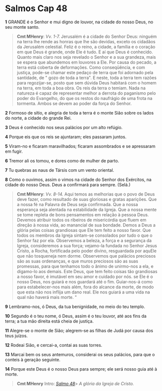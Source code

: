 # Salmos Cap 48

**1** 	GRANDE é o Senhor e mui digno de louvor, na cidade do nosso Deus, no seu monte santo.

> **Cmt MHenry**: *Vv. 1-7.* Jerusalém é a cidade do Senhor Deus: ninguém na terra lhe rende as honras que lhe são devidas, exceto os cidadãos da Jerusalém celestial. Feliz é o reino, a cidade, a família e o coração em que Deus é grande, onde Ele é tudo. E aí que Deus é conhecido. Quanto mais claro nos seja revelado o Senhor e a sua grandeza, mais se espera que abundemos em louvores a Ele. Por causa do pecado, a terra está coberta de deformações. Como conseqüência, e com justiça, pode-se chamar este pedaço de terra que foi adornado pela santidade, de " gozo de toda a terra". E neste, toda a terra tem razões para regozijar-se, posto que sem dúvida Deus habitará com o homem na terra, em toda a boa obra. Os reis da terra o temiam. Nada na natureza é capaz de representar melhor a derrota do paganismo pelo poder do Evangelho, do que os restos do naufrágio de uma frota na tormenta. Ambos se devem ao poder da força do Senhor.

**2** 	Formoso de sítio, e alegria de toda a terra é o monte Sião sobre os lados do norte, a cidade do grande Rei.

**3** 	Deus é conhecido nos seus palácios por um alto refúgio.

**4** 	Porque eis que os reis se ajuntaram; eles passaram juntos.

**5** 	Viram-no e ficaram maravilhados; ficaram assombrados e se apressaram em fugir.

**6** 	Tremor ali os tomou, e dores como de mulher de parto.

**7** 	Tu quebras as naus de Társis com um vento oriental.

**8** 	Como o ouvimos, assim o vimos na cidade do Senhor dos Exércitos, na cidade do nosso Deus. Deus a confirmará para sempre. (Selá.)

> **Cmt MHenry**: *Vv. 8-14.* Aqui temos as melhorias que o povo de Deus deve fazer, como resultado de suas gloriosas e gratas aparições. Que a nossa fé na Palavra de Deus seja confirmada. Que a nossa esperança seja alentada na estabilidade da Igreja. Que a nossa mente se tome repleta de bons pensamentos em relação à pessoa Deus. Devemos atribuir todos os ribeiros de misericórdia que fluem em direção à nossa vida, ao manancial de sua bondade. Demos a Deus a glória pelas coisas grandiosas que Ele tem feito a nosso favor. Que todos os membros da Igreja sintam-se consolados por tudo o que o Senhor faz por ela. Observemos a beleza, a força e a segurança da Igreja, consideremos a sua força; vejamo-la fundada no Senhor Jesus Cristo, a Rocha, fortificada pelo poder divino, resguardada por aquEle que não tosqueneja nem dorme. Observemos que palácios preciosos são as suas ordenanças, e que muros preciosos são as suas promessas, para que tenhamos todo o ânimo de unirmo-nos a ela, e digamo-lo aos demais. Este Deus, que tem feito coisas tão grandiosas a nosso favor, é imutável em seu amor e cuidado por nós. se Ele é o nosso Deus, nos guiará e nos guardará até o fim. Guiar-nos-á como para estabelecer-nos mais além, fora do alcance da morte, de modo que esta não nos inflija um dano real. Ele nos guiará a uma vida na qual não haverá mais morte. "

**9** 	Lembramo-nos, ó Deus, da tua benignidade, no meio do teu templo.

**10** 	Segundo é o teu nome, ó Deus, assim é o teu louvor, até aos fins da terra; a tua mão direita está cheia de justiça.

**11** 	Alegre-se o monte de Sião; alegrem-se as filhas de Judá por causa dos teus juízos.

**12** 	Rodeai Sião, e cercai-a, contai as suas torres.

**13** 	Marcai bem os seus antemuros, considerai os seus palácios, para que o conteis à geração seguinte.

**14** 	Porque este Deus é o nosso Deus para sempre; ele será nosso guia até à morte.


> **Cmt MHenry** Intro: *[Salmo 48](../19A-Sl/48.md#0)*> *A glória da Igreja de Cristo.*